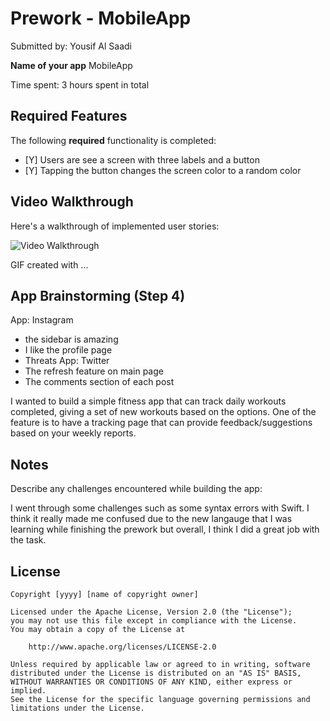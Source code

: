 # Prework - MobileApp

Submitted by: Yousif Al Saadi

**Name of your app** MobileApp

Time spent: 3 hours spent in total

## Required Features

The following **required** functionality is completed:

- [Y] Users are see a screen with three labels and a button
- [Y] Tapping the button changes the screen color to a random color
 
## Video Walkthrough

Here's a walkthrough of implemented user stories:

<img src='http://i.imgur.com/link/to/your/gif/file.gif' title='Video Walkthrough' width='' alt='Video Walkthrough' />

<!-- Replace this with whatever GIF tool you used! -->
GIF created with ...  
<!-- Recommended tools:
[Kap](https://getkap.co/) for macOS
[ScreenToGif](https://www.screentogif.com/) for Windows
[peek](https://github.com/phw/peek) for Linux. -->

## App Brainstorming (Step 4)
App: Instagram
- the sidebar is amazing
- I like the profile page
- Threats
App: Twitter
- The refresh feature on main page
- The comments section of each post

I wanted to build a simple fitness app that can track daily workouts completed, giving a set of new workouts based on the options. 
One of the feature is to have a tracking page that can provide feedback/suggestions based on your weekly reports. 
## Notes

Describe any challenges encountered while building the app:

I went through some challenges such as some syntax errors with Swift. I think it really made me confused due to the new langauge that I was learning while finishing the prework but overall, I think I did a great job with the task. 

## License

    Copyright [yyyy] [name of copyright owner]

    Licensed under the Apache License, Version 2.0 (the "License");
    you may not use this file except in compliance with the License.
    You may obtain a copy of the License at

        http://www.apache.org/licenses/LICENSE-2.0

    Unless required by applicable law or agreed to in writing, software
    distributed under the License is distributed on an "AS IS" BASIS,
    WITHOUT WARRANTIES OR CONDITIONS OF ANY KIND, either express or implied.
    See the License for the specific language governing permissions and
    limitations under the License.

